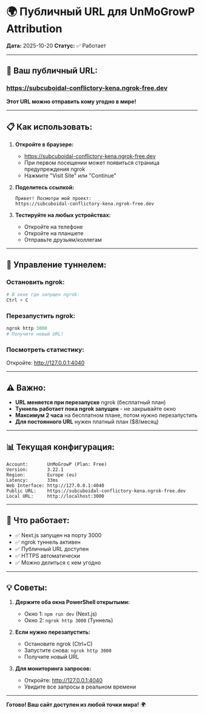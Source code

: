 # 🌍 Публичный URL для UnMoGrowP Attribution

**Дата:** 2025-10-20
**Статус:** ✅ Работает

---

## 🚀 Ваш публичный URL:

### https://subcuboidal-conflictory-kena.ngrok-free.dev

**Этот URL можно отправить кому угодно в мире!**

---

## 📋 Как использовать:

1. **Откройте в браузере:**
   - https://subcuboidal-conflictory-kena.ngrok-free.dev
   - При первом посещении может появиться страница предупреждения ngrok
   - Нажмите "Visit Site" или "Continue"

2. **Поделитесь ссылкой:**
   ```
   Привет! Посмотри мой проект:
   https://subcuboidal-conflictory-kena.ngrok-free.dev
   ```

3. **Тестируйте на любых устройствах:**
   - Откройте на телефоне
   - Откройте на планшете
   - Отправьте друзьям/коллегам

---

## 🔧 Управление туннелем:

### Остановить ngrok:
```powershell
# В окне где запущен ngrok:
Ctrl + C
```

### Перезапустить ngrok:
```powershell
ngrok http 3000
# Получите новый URL!
```

### Посмотреть статистику:
Откройте: http://127.0.0.1:4040

---

## ⚠️ Важно:

- **URL меняется при перезапуске** ngrok (бесплатный план)
- **Туннель работает пока ngrok запущен** - не закрывайте окно
- **Максимум 2 часа** на бесплатном плане, потом нужно перезапустить
- **Для постоянного URL** нужен платный план ($8/месяц)

---

## 📊 Текущая конфигурация:

```
Account:       UnMoGrowP (Plan: Free)
Version:       3.22.1
Region:        Europe (eu)
Latency:       33ms
Web Interface: http://127.0.0.1:4040
Public URL:    https://subcuboidal-conflictory-kena.ngrok-free.dev
Local URL:     http://localhost:3000
```

---

## 🎯 Что работает:

- ✅ Next.js запущен на порту 3000
- ✅ ngrok туннель активен
- ✅ Публичный URL доступен
- ✅ HTTPS автоматически
- ✅ Можно делиться с кем угодно

---

## 💡 Советы:

1. **Держите оба окна PowerShell открытыми:**
   - Окно 1: `npm run dev` (Next.js)
   - Окно 2: `ngrok http 3000` (Туннель)

2. **Если нужно перезапустить:**
   - Остановите ngrok (Ctrl+C)
   - Запустите снова: `ngrok http 3000`
   - Получите новый URL

3. **Для мониторинга запросов:**
   - Откройте: http://127.0.0.1:4040
   - Увидите все запросы в реальном времени

---

**Готово! Ваш сайт доступен из любой точки мира!** 🌍
